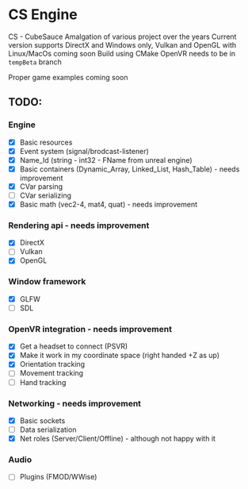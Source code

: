 # CS Engine
CS - CubeSauce
Amalgation of various project over the years
Current version supports DirectX and Windows only, Vulkan and OpenGL with Linux/MacOs coming soon
Build using CMake 
OpenVR needs to be in `tempBeta` branch

Proper game examples coming soon

## TODO:
### Engine
- [x] Basic resources
- [x] Event system (signal/brodcast-listener)
- [x] Name_Id (string - int32 - FName from unreal engine)
- [x] Basic containers (Dynamic_Array, Linked_List, Hash_Table) - needs improvement
- [x] CVar parsing
- [ ] CVar serializing
- [x] Basic math (vec2-4, mat4, quat) - needs improvement
### Rendering api - needs improvement
- [x] DirectX
- [ ] Vulkan
- [x] OpenGL
### Window framework
- [x] GLFW
- [ ] SDL
### OpenVR integration - needs improvement
- [x] Get a headset to connect (PSVR)
- [x] Make it work in my coordinate space (right handed +Z as up)
- [x] Orientation tracking
- [ ] Movement tracking
- [ ] Hand tracking
### Networking - needs improvement
- [x] Basic sockets
- [ ] Data serialization
- [x] Net roles (Server/Client/Offline) - although not happy with it
### Audio
- [ ] Plugins (FMOD/WWise)

